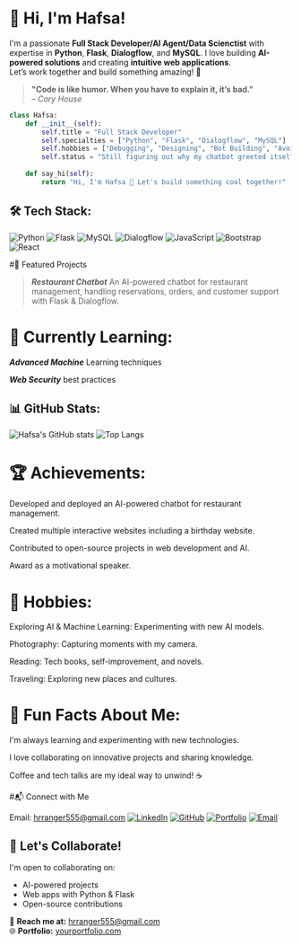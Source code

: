 # 👋 Hi, I'm Hafsa!

I'm a passionate **Full Stack Developer/AI Agent/Data Scienctist** with expertise in **Python**, **Flask**, **Dialogflow**, and **MySQL**. I love building **AI-powered solutions** and creating **intuitive web applications**.  
Let’s work together and build something amazing! 🚀

> **"Code is like humor. When you have to explain it, it’s bad."**  
> _– Cory House_

```python
class Hafsa:
    def __init__(self):
        self.title = "Full Stack Developer"
        self.specialties = ["Python", "Flask", "Dialogflow", "MySQL"]
        self.hobbies = ["Debugging", "Designing", "Bot Building", "Avoiding JavaScript Errors"]
        self.status = "Still figuring out why my chatbot greeted itself..."
    
    def say_hi(self):
        return "Hi, I'm Hafsa 👋 Let's build something cool together!"
```
## 🛠 Tech Stack:
![Python](https://img.shields.io/badge/-Python-3776AB?logo=python&logoColor=white)
![Flask](https://img.shields.io/badge/-Flask-000000?logo=flask&logoColor=white)
![MySQL](https://img.shields.io/badge/-MySQL-4479A1?logo=mysql&logoColor=white)
![Dialogflow](https://img.shields.io/badge/-Dialogflow-FF9800?logo=dialogflow&logoColor=white)
![JavaScript](https://img.shields.io/badge/-JavaScript-F7DF1E?logo=javascript&logoColor=black)
![Bootstrap](https://img.shields.io/badge/-Bootstrap-563D7C?logo=bootstrap&logoColor=white)
![React](https://img.shields.io/badge/-React-61DAFB?logo=react&logoColor=black)


#🚀 Featured Projects
> ***Restaurant Chatbot***
An AI-powered chatbot for restaurant management, handling reservations, orders, and customer support with Flask & Dialogflow.

# 🌱 Currently Learning:
***Advanced Machine*** Learning techniques

***Web Security*** best practices

## 📊 GitHub Stats:
![Hafsa's GitHub stats](https://github-readme-stats.vercel.app/api?username=yourusername&show_icons=true&theme=radical)
![Top Langs](https://github-readme-stats.vercel.app/api/top-langs/?username=yourusername&layout=compact&theme=radical)


# 🏆 Achievements:
Developed and deployed an AI-powered chatbot for restaurant management.

Created multiple interactive websites including a birthday website.

Contributed to open-source projects in web development and AI.

Award as a motivational speaker.

# 🎨 Hobbies:
Exploring AI & Machine Learning: Experimenting with new AI models.

Photography: Capturing moments with my camera.

Reading: Tech books, self-improvement, and novels.

Traveling: Exploring new places and cultures.

# 🌱 Fun Facts About Me:
I'm always learning and experimenting with new technologies.

I love collaborating on innovative projects and sharing knowledge.

Coffee and tech talks are my ideal way to unwind! ☕


#📬 Connect with Me

Email: hrranger555@gmail.com
[![LinkedIn](https://img.shields.io/badge/LinkedIn-Profile-blue?logo=linkedin)](https://www.linkedin.com/in/yourusername/)
[![GitHub](https://img.shields.io/badge/GitHub-Profile-black?logo=github)](https://github.com/yourusername)
[![Portfolio](https://img.shields.io/badge/Portfolio-Website-green?logo=google-chrome)](https://yourportfolio.com)
[![Email](https://img.shields.io/badge/Email-hrranger555%40gmail.com-red?logo=gmail)](mailto:hrranger555@gmail.com)

## 🤝 Let's Collaborate!
I'm open to collaborating on:
- AI-powered projects
- Web apps with Python & Flask
- Open-source contributions

💌 **Reach me at:** [hrranger555@gmail.com](mailto:hrranger555@gmail.com)  
🌐 **Portfolio:** [yourportfolio.com](https://yourportfolio.com)


